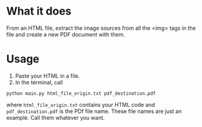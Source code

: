 # What it does

From an HTML file, extract the image sources from all the &lt;img&gt; tags in the file and create a new PDF document with them.

# Usage

1. Paste your HTML in a file.
2. In the terminal, call

`python main.py html_file_origin.txt pdf_destination.pdf`

where `html_file_origin.txt` contains your HTML code and `pdf_destination.pdf` is the PDf file name. These file names are just an example. Call them whatever you want.

